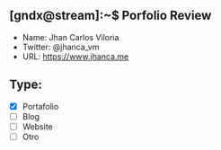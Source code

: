 ## [gndx@stream]:~$ Porfolio Review

- Name: Jhan Carlos Viloria
- Twitter: @jhanca_vm
- URL: https://www.jhanca.me

## Type:
  - [X] Portafolio
  - [ ] Blog
  - [ ] Website
  - [ ] Otro
